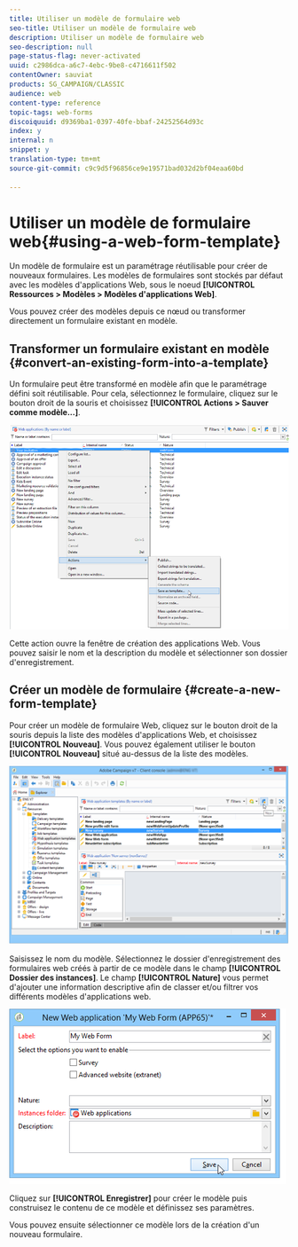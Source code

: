 ```yaml
---
title: Utiliser un modèle de formulaire web
seo-title: Utiliser un modèle de formulaire web
description: Utiliser un modèle de formulaire web
seo-description: null
page-status-flag: never-activated
uuid: c2986dca-a6c7-4ebc-9be8-c4716611f502
contentOwner: sauviat
products: SG_CAMPAIGN/CLASSIC
audience: web
content-type: reference
topic-tags: web-forms
discoiquuid: d9369ba1-0397-40fe-bbaf-24252564d93c
index: y
internal: n
snippet: y
translation-type: tm+mt
source-git-commit: c9c9d5f96856ce9e19571bad032d2bf04eaa60bd

---
```



# Utiliser un modèle de formulaire web{#using-a-web-form-template}

Un modèle de formulaire est un paramétrage réutilisable pour créer de nouveaux formulaires. Les modèles de formulaires sont stockés par défaut avec les modèles d&#39;applications Web, sous le noeud **[!UICONTROL Ressources > Modèles > Modèles d&#39;applications Web]**.

Vous pouvez créer des modèles depuis ce nœud ou transformer directement un formulaire existant en modèle.

## Transformer un formulaire existant en modèle {#convert-an-existing-form-into-a-template}

Un formulaire peut être transformé en modèle afin que le paramétrage défini soit réutilisable. Pour cela, sélectionnez le formulaire, cliquez sur le bouton droit de la souris et choisissez **[!UICONTROL Actions > Sauver comme modèle...]**.

![](assets/s_ncs_admin_survey_saveastemplate.png)

Cette action ouvre la fenêtre de création des applications Web. Vous pouvez saisir le nom et la description du modèle et sélectionner son dossier d&#39;enregistrement.

## Créer un modèle de formulaire {#create-a-new-form-template}

Pour créer un modèle de formulaire Web, cliquez sur le bouton droit de la souris depuis la liste des modèles d&#39;applications Web, et choisissez **[!UICONTROL Nouveau]**. Vous pouvez également utiliser le bouton **[!UICONTROL Nouveau]** situé au-dessus de la liste des modèles.

![](assets/s_ncs_admin_survey_createtemplate.png)

Saisissez le nom du modèle. Sélectionnez le dossier d&#39;enregistrement des formulaires web créés à partir de ce modèle dans le champ **[!UICONTROL Dossier des instances]**. Le champ **[!UICONTROL Nature]** vous permet d&#39;ajouter une information descriptive afin de classer et/ou filtrer vos différents modèles d&#39;applications web.

![](assets/s_ncs_admin_survey_createtemplate_details.png)

Cliquez sur **[!UICONTROL Enregistrer]** pour créer le modèle puis construisez le contenu de ce modèle et définissez ses paramètres.

Vous pouvez ensuite sélectionner ce modèle lors de la création d&#39;un nouveau formulaire.

